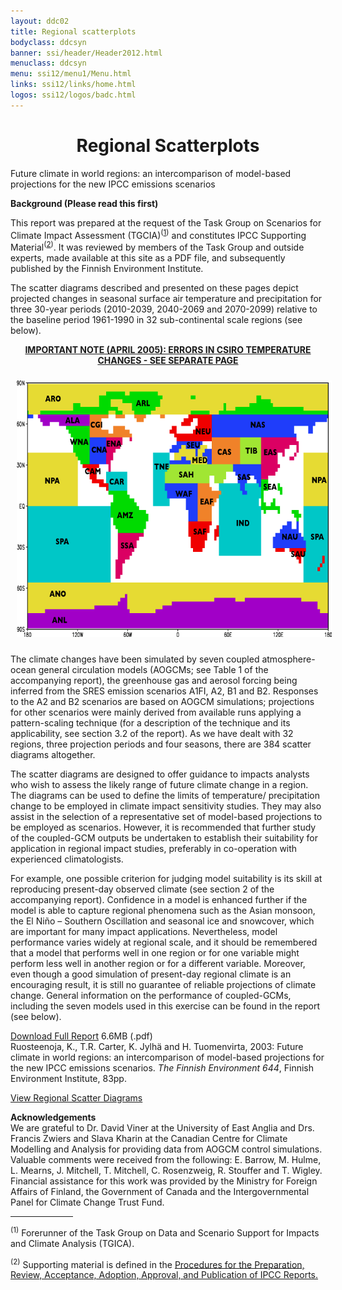 ```yaml
---
layout: ddc02
title: Regional scatterplots
bodyclass: ddcsyn
banner: ssi/header/Header2012.html
menuclass: ddcsyn
menu: ssi12/menu1/Menu.html
links: ssi12/links/home.html
logos: ssi12/logos/badc.html
---
```

 <div id="pagetitle">
 <h1 align="center">Regional Scatterplots</h1>
 </div>
 <!-- End of Page Title Block -->
 
 
 <p>Future climate in world regions: an intercomparison of model-based projections for the new
 IPCC emissions scenarios</p>
 
 <p><b>Background (Please read this first)</b></font></p>
 
 <p>This report was prepared at the request of the Task Group on Scenarios for Climate Impact
 Assessment (TGCIA)<sup>(<a href="#ftnote1">1</a>)</sup> and constitutes IPCC Supporting Material<sup>(<a href="#ftnote2">2</a>)</sup>. It was reviewed by members of the
 Task Group and outside experts, made available at this site as a PDF file, and subsequently published
 by the Finnish Environment Institute.</p>
 
 <p>The scatter diagrams described and presented on these pages depict projected changes in seasonal
 surface air temperature and precipitation for three 30-year periods (2010-2039, 2040-2069 and
 2070-2099) relative to the baseline period 1961-1990 in 32 sub-continental scale regions
 (see below).</p>
 
 <p align="center"><b>
 <a href="/syn/tar_scatter/csiro_error.html">IMPORTANT NOTE (APRIL 2005): ERRORS IN CSIRO TEMPERATURE CHANGES - SEE SEPARATE
 PAGE</a>
 </b></p>
 
 <p align="center"><img src="../../img/IPCC_world_regions.png" alt="" height="410" width="688" border="0" hspace="10" vspace="10"></p>
 
 <p>The climate changes have been simulated by seven coupled atmosphere-ocean general circulation
 models (AOGCMs; see Table 1 of the accompanying report), the greenhouse gas and aerosol forcing
 being inferred from the SRES emission scenarios A1FI, A2, B1 and B2. Responses to the A2 and B2
 scenarios are based on AOGCM simulations; projections for other scenarios were mainly derived from
 available runs applying a pattern-scaling technique (for a description of the technique and its
 applicability, see section 3.2 of the report). As we have dealt with 32 regions, three projection
 periods and four seasons, there are 384 scatter diagrams altogether.</p>
 
 <p>The scatter diagrams are designed to offer guidance to impacts analysts who wish to assess the
 likely range of future climate change in a region. The diagrams can be used to define the limits of
 temperature/ precipitation change to be employed in climate impact sensitivity studies. They may
 also assist in the selection of a representative set of model-based projections to be employed
 as scenarios. However, it is recommended that further study of the coupled-GCM outputs be
 undertaken to establish their suitability for application in regional impact studies, preferably
 in co-operation with experienced climatologists.</p>
 
 <p>For example, one possible criterion for judging model suitability is its skill at reproducing
 present-day observed climate (see section 2 of the accompanying report). Confidence in a model is
 enhanced further if the model is able to capture regional phenomena such as the Asian monsoon,
 the El Ni&ntilde;o &#150; Southern Oscillation and seasonal ice and snowcover, which are important
 for many impact applications. Nevertheless, model performance varies widely at regional scale,
 and it should be remembered that a model that performs well in one region or for one variable
 might perform less well in another region or for a different variable. Moreover, even though a
 good simulation of present-day regional climate is an encouraging result, it is still no guarantee
 of reliable projections of climate change. General information on the performance of coupled-GCMs,
 including the seven models used in this exercise can be found in the report (see below).</p>
 
 <p><a href="/documents/scatter_plot_report.pdf">Download Full Report</a> 6.6MB (.pdf) <br/>
 Ruosteenoja, K., T.R. Carter, K. Jylh&auml; and H. Tuomenvirta, 2003: Future climate in world
 regions: an intercomparison of model-based projections for the new IPCC emissions scenarios.
 <i>The Finnish Environment 644</i>, Finnish Environment Institute, 83pp.</p>
 
 <p><a href="/syn/tar_scatter/scatterplots_region.html">View Regional Scatter Diagrams</a></p>
 
 <p><b>Acknowledgements</b><br/>
 We are grateful to Dr. David Viner at the University of East Anglia and Drs. Francis Zwiers and
 Slava Kharin at the Canadian Centre for Climate Modelling and Analysis for providing data from
 AOGCM control simulations. Valuable comments were received from the following: E. Barrow,
 M. Hulme, L. Mearns, J. Mitchell, T. Mitchell, C. Rosenzweig, R. Stouffer and T. Wigley. Financial
 assistance for this work was provided by the Ministry for Foreign Affairs of Finland, the
 Government of Canada and the Intergovernmental Panel for Climate Change Trust Fund.</p>
 
 <hr align="left" width="100">
 
 <p><sup>(<a name="ftnote1" id="ftnote1"></a>1)</sup> Forerunner of the Task Group on Data and
 Scenario Support for Impacts and Climate Analysis (TGICA).</a></p>
 
 <p><sup>(<a name="ftnote2" id="ftnote2"></a>2)</sup> Supporting material is defined in the
 <a href="http://www.ipcc.ch/pdf/ipcc-principles/ipcc-principles-appendix-a.pdf" target="new"> Procedures for the Preparation, Review,
 Acceptance, Adoption, Approval, and Publication of IPCC Reports.</a></p>
 
 <p>&nbsp;</p>
 
 
 
 <p></p>
 
 <!-- end of center column -->
